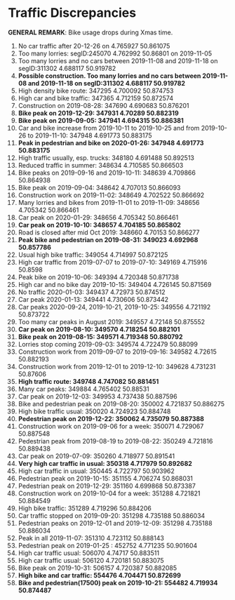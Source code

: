 # Traffic Discrepancies

__GENERAL REMARK__: Bike usage drops during Xmas time.

1. No car traffic after 20-12-26 on 4.765927  50.861075   
2. Too many lorries: segID:245070  4.762992  50.86801 on 2019-11-05
3. Too many lorries and no cars between 2019-11-08 and 2019-11-18 on segID:311302  4.688117  50.919782
4. __Possible construction. Too many lorries and no cars between 2019-11-08 and 2019-11-18 on segID:311302  4.688117  50.919782__
5. High density bike route: 347295  4.700092  50.874753
6. High car and bike traffic: 347365  4.712159  50.872574
7. Construction on 2019-08-28: 347690  4.690683  50.876201
8. __Bike peak on 2019-12-29: 347931  4.70289  50.882319__
9. __Bike peak on 2019-09-05: 347941  4.694315  50.886381__
10. Car and bike increase from 2019-10-11 to 2019-10-25 and from 2019-10-26 to 2019-11-10: 347948  4.691773  50.883175
11. __Peak in pedestrian and bike on 2020-01-26:  347948  4.691773  50.883175__
12. High traffic usually, esp. trucks: 348180  4.691488  50.892513
13. Reduced traffic in summer: 348634  4.710585  50.866503
14. Bike peaks on 2019-09-16 and 2019-10-11: 348639  4.709866  50.864938
15. Bike peak on 2019-09-04: 348642  4.707013  50.866093
16. Construction work on 2019-11-02: 348649  4.702522  50.866692
17. Many lorries and bikes from 2019-11-01 to 2019-11-09: 348656  4.705342  50.866461
18. Car peak on 2020-01-29: 348656  4.705342  50.866461
19. __Car peak on 2019-10-10: 348657  4.704185  50.865802__
20. Road is closed after mid Oct 2019: 348660  4.70153  50.866277
21. __Peak bike and pedestrian on 2019-08-31: 349023  4.692968  50.857786__
22. Usual high bike traffic: 349054  4.714997  50.872125
23. High car traffic from 2019-07-07 to 2019-07-10: 349169  4.715916  50.8598
24. Peak bike on 2019-10-06: 349394  4.720348  50.871738
25. High car and no bike day 2019-10-15: 349404  4.726145  50.871569
26. No traffic 2020-01-03: 349437  4.72973  50.874512
27. Car peak 2020-01-13: 349441  4.730606  50.873442
28. Car peaks 2020-09-24, 2019-10-21, 2019-10-25: 349556  4.721192  50.873722
29. Too many car peaks in August 2019: 349557  4.72148  50.875552
30. __Car peak on 2019-08-10: 349570  4.718254  50.882101__
31. __Bike peak on 2019-08-15: 349571  4.719348  50.880792__
32. Lorries stop coming 2019-09-03: 349574  4.722479  50.88099  
33. Construction work from 2019-09-07 to 2019-09-16: 349582  4.72615  50.882193
34. Construction work from 2019-12-01 to 2019-12-10: 349628  4.731231  50.87606
35. __High traffic route: 349748  4.747082  50.881451__
36.  Many car peaks: 349884  4.765402  50.88531
37.  Car peak on 2019-12-03: 349953  4.737438  50.887596
38.  Bike and pedestrian peak on 2019-08-20: 350002  4.721837  50.886275
39.  High bike traffic usual: 350020  4.724923  50.884748
40.  __Pedestrian peak on 2019-12-22: 350062  4.735079  50.887388__
41.  Construction work on 2019-09-06 for a week: 350071  4.729067  50.887548
42.  Pedestrian peak from 2019-08-19 to 2019-08-22: 350249  4.721816  50.889438
43.  Car peak on 2019-07-09: 350260  4.718977  50.891541
44.  __Very high car traffic in usual: 350318  4.717979  50.892682__
45.  High car traffic in usual: 350445  4.722797  50.903962
46.  Pedestrian peak on 2019-10-15: 351155  4.706274  50.868031
47.  Pedestrian peak on 2019-12-29: 351160  4.699868  50.873387 
48.  Construction work on 2019-10-04 for a week: 351288  4.721821  50.884549
49.  High bike traffic: 351289  4.719296  50.884206
50.  Car traffic stopped on 2019-09-20: 351298  4.735188  50.886034
51.  Pedestrian peaks on 2019-12-01 and 2019-12-09: 351298  4.735188  50.886034
52.  Peak in all 2019-11-07: 351310  4.723112  50.888143
53.  Pedestrian peak on 2019-01-25 : 452752  4.771235  50.901604
54.  High car traffic usual: 506070  4.74717  50.883511
55.  High car traffic usual: 506120  4.720181  50.883075
56.  Bike peak on 2019-10-31: 506157  4.720387  50.882085
57.  __High bike and car traffic: 554476  4.704471  50.872699__
58.  __Bike and pedestrian(17500) peak on 2019-10-21: 554482  4.719934  50.874487__